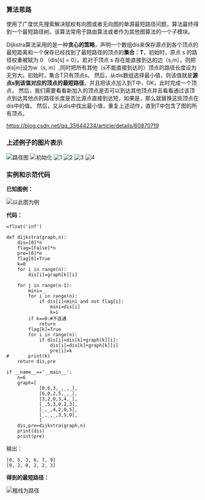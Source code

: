 
### 算法思路
使用了广度优先搜索解决赋权有向图或者无向图的单源最短路径问题，算法最终得到一个最短路径树。该算法常用于路由算法或者作为其他图算法的一个子模块。

Dijkstra算法采用的是一种**贪心的策略**，声明一个数组dis来保存源点到各个顶点的最短距离和一个保存已经找到了最短路径的顶点的**集合：T**，初始时，原点 s 的路径权重被赋为 0 （dis\[s] = 0）。若对于顶点 s 存在能直接到达的边（s,m），则把dis\[m]设为w（s, m）,同时把所有其他（s不能直接到达的）顶点的路径长度设为无穷大。初始时，集合T只有顶点s。 
然后，从dis数组选择最小值，则该值就是**源点s到该值对应的顶点的最短路径**，并且把该点加入到T中，OK，此时完成一个顶点， 
然后，我们需要看看新加入的顶点是否可以到达其他顶点并且看看通过该顶点到达其他点的路径长度是否比源点直接到达短，如果是，那么就替换这些顶点在dis中的值。 
然后，又从dis中找出最小值，重复上述动作，直到T中包含了图的所有顶点。

https://blog.csdn.net/qq_35644234/article/details/60870719

### 上述例子的图片表示
![路径图](https://66.media.tumblr.com/354c79e28e80291d39e85b4b39e774b9/tumblr_pfs52stuTA1vdexuso1_500.png)
![初始化](https://78.media.tumblr.com/881a9456c06fac376e0e4f765395e4fe/tumblr_pfs52stuTA1vdexuso2_1280.png)
![1](https://78.media.tumblr.com/c17454174ce79a50492930fbac11ceb2/tumblr_pfs52stuTA1vdexuso3_640.png)
![2](https://78.media.tumblr.com/d6310dea0db67d413f4bf88c11054208/tumblr_pfs52stuTA1vdexuso4_640.png)
![3](https://78.media.tumblr.com/f8e6f2ad93f53461692490d4adfd2c59/tumblr_pfs52stuTA1vdexuso5_640.png)
![4](https://78.media.tumblr.com/791c56a2337e3a26b0dde26d07ba054c/tumblr_pfs52stuTA1vdexuso6_1280.png)

### 实例和示范代码

**已知图例：**

![以此图为例](https://78.media.tumblr.com/6659ac55d031cdadf33b788977354a3c/tumblr_pfljnmZPVH1vdexuso1_1280.png)

**代码：**

```
=float('inf')
 
def dijkstra(graph,n):
	dis=[0]*n
	flag=[False]*n
	pre=[0]*n
	flag[0]=True
	k=0
	for i in range(n):
		dis[i]=graph[k][i]
 
	for j in range(n-1):
		mini=_
		for i in range(n):
			if dis[i]<mini and not flag[i]:
				mini=dis[i]
				k=i
		if k==0:#不连通
			return
		flag[k]=True
		for i in range(n):
			if dis[i]>dis[k]+graph[k][i]:
				dis[i]=dis[k]+graph[k][i]
				pre[i]=k
#		print(k)
	return dis,pre
 
if __name__=='__main__':
	n=6
	graph=[
			[0,6,3,_,_,_],
			[6,0,2,5,_,_],
			[3,2,0,3,4,_],
			[_,5,3,0,2,3],
			[_,_,4,2,0,5],
			[_,_,_,3,5,0],
			]
	dis,pre=dijkstra(graph,n)
	print(dis)
	print(pre)
```
输出：

```
[0, 5, 3, 6, 7, 9]
[0, 2, 0, 2, 2, 3]
```
**得到的最短路径：**

![粗线为路径](https://78.media.tumblr.com/2576215b57f2cb948f6de9f505b6f1fc/tumblr_pfok3hVEI81vdexuso1_640.png)
